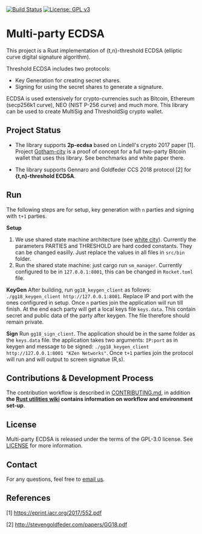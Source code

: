 [![Build Status](https://travis-ci.com/KZen-networks/multi-party-ecdsa.svg?branch=master)](https://travis-ci.com/KZen-networks/multi-party-ecdsa)
[![License: GPL v3](https://img.shields.io/badge/License-GPL%20v3-blue.svg)](https://www.gnu.org/licenses/gpl-3.0)

Multi-party ECDSA
=====================================

This project is a Rust implementation of {t,n}-threshold ECDSA (elliptic curve digital signature algorithm).

Threshold ECDSA includes two protocols:

* Key Generation for creating secret shares.
* Signing for using the secret shares to generate a signature. 

ECDSA is used extensively for crypto-currencies such as Bitcoin, Ethereum (secp256k1 curve), NEO (NIST P-256 curve) and much more. 
This library can be used to create MultiSig and ThresholdSig crypto wallet.

Project Status
-------
* The library supports **2p-ecdsa** based on Lindell's crypto 2017 paper [1]. Project [Gotham-city](https://github.com/KZen-networks/gotham-city) is a proof of concept for a full two-party Bitcoin wallet that uses this library. See benchmarks and white paper there.

* The library supports Gennaro and Goldfeder CCS 2018 protocol [2] for **{t,n}-threshold ECDSA**. 

Run
-------
The following steps are for setup, key generation with `n` parties and signing with `t+1` parties. 

**Setup** 
1) We use shared state machine architecture (see [white city](https://github.com/KZen-networks/white-city)). Currently the parameters PARTIES and THRESHOLD are hard coded constants. 
They can be changed easilly. Just replace the values in all files in `src/bin` folder. 
2) Run the shared state machine: just cargo run `sm_manager`. Currently configured to be in `127.0.0.1:8001`, this can be changed in `Rocket.toml` file.

**KeyGen**
After building, run `gg18_keygen_client` as follows: `./gg18_keygen_client http://127.0.0.1:8001`. Replace IP and port with the ones configured in setup. Once `n` parties join the application will run till finish. At the end each party will get a local keys file `keys.data`. This contain secret and public data of the party after keygen. The file therefore should remain private. 

**Sign**
Run `gg18_sign_client`. The application should be in the same folder as the `keys.data` file. the application takes two arguments: `IP:port` as in keygen and message to be signed: `./gg18_keygen_client http://127.0.0.1:8001 "KZen Networks"`. Once `t+1` parties join the protocol will run and will output to screen signatue (R,s). 


Contributions & Development Process
-------------------
The contribution workflow is described in [CONTRIBUTING.md](CONTRIBUTING.md), in addition **the [Rust utilities wiki](https://github.com/KZen-networks/rust-utils/wiki) contains information on workflow and environment set-up**.

License
-------
Multi-party ECDSA is released under the terms of the GPL-3.0 license. See [LICENSE](LICENSE) for more information.

Contact
-------------------
For any questions, feel free to [email us](mailto:github@kzencorp.com).

References
-------------------

[1] https://eprint.iacr.org/2017/552.pdf

[2] http://stevengoldfeder.com/papers/GG18.pdf

